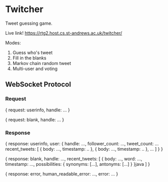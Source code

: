 # Twitcher
Tweet guessing game.

Live link! https://rtg2.host.cs.st-andrews.ac.uk/twitcher/

Modes:
  1. Guess who's tweet
  2. Fill in the blanks
  3. Markov chain random tweet
  4. Multi-user and voting

## WebSocket Protocol

### Request

{
  request: userinfo,
  handle: ...
}

{
  request: blank,
  handle: ...
}

### Response

{
  response: userinfo,
  user: {
    handle: ...,
    follower_count: ...,
    tweet_count: ...
    recent_tweets: [
      {
        body: ...,
        timestamp: ..
      },
      {
        body: ...,
        timestamp: ..
      },
      ...
    ]
   }
}

{
  response: blank,
  handle: ...,
  recent_tweets: [
    {
      body: ...,
      word: ...,
      timestamp: ...,
      possibilities: {
        synonyms: [...],
        antonyms: [...]
      }
    }java
  ]
}

{
  response: error,
  human_readable_error: ...,
  error: ...
}

